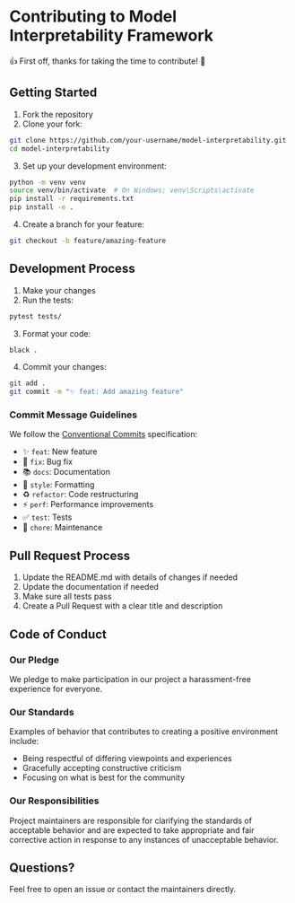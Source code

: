 # Contributing to Model Interpretability Framework

👍 First off, thanks for taking the time to contribute! 🎉

## Getting Started

1. Fork the repository
2. Clone your fork:
```bash
git clone https://github.com/your-username/model-interpretability.git
cd model-interpretability
```

3. Set up your development environment:
```bash
python -m venv venv
source venv/bin/activate  # On Windows: venv\Scripts\activate
pip install -r requirements.txt
pip install -e .
```

4. Create a branch for your feature:
```bash
git checkout -b feature/amazing-feature
```

## Development Process

1. Make your changes
2. Run the tests:
```bash
pytest tests/
```

3. Format your code:
```bash
black .
```

4. Commit your changes:
```bash
git add .
git commit -m "✨ feat: Add amazing feature"
```

### Commit Message Guidelines

We follow the [Conventional Commits](https://www.conventionalcommits.org/) specification:

- ✨ `feat`: New feature
- 🐛 `fix`: Bug fix
- 📚 `docs`: Documentation
- 🎨 `style`: Formatting
- ♻️ `refactor`: Code restructuring
- ⚡ `perf`: Performance improvements
- ✅ `test`: Tests
- 🔧 `chore`: Maintenance

## Pull Request Process

1. Update the README.md with details of changes if needed
2. Update the documentation if needed
3. Make sure all tests pass
4. Create a Pull Request with a clear title and description

## Code of Conduct

### Our Pledge

We pledge to make participation in our project a harassment-free experience for everyone.

### Our Standards

Examples of behavior that contributes to creating a positive environment include:
- Being respectful of differing viewpoints and experiences
- Gracefully accepting constructive criticism
- Focusing on what is best for the community

### Our Responsibilities

Project maintainers are responsible for clarifying the standards of acceptable behavior and are expected to take appropriate and fair corrective action in response to any instances of unacceptable behavior.

## Questions?

Feel free to open an issue or contact the maintainers directly. 
